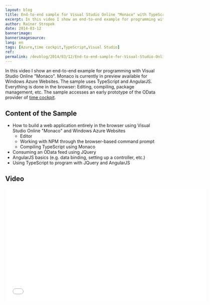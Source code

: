 ```yaml
---
layout: blog
title: End-to-end sample for Visual Studio Online "Monaco" with TypeScript and AngularJS
excerpt: In this video I show an end-to-end example for programming with Visual Studio Online "Monaco". Monaco is currently in preview available for Windows Azure Websites. The sample uses TypeScript and AngularJS. Everything is done in the browser -  Editing, compiling, package management, etc. The sample accesses an early prototype of the OData provider of time cockpit.
author: Rainer Stropek
date: 2014-03-12
bannerimage: 
bannerimagesource: 
lang: en
tags: [Azure,time cockpit,TypeScript,Visual Studio]
ref: 
permalink: /devblog/2014/03/12/End-to-end-sample-for-Visual-Studio-Online-Monaco-with-TypeScript-and-AngularJS
---
```


<p>In this video I show an end-to-end example for programming with Visual Studio Online "Monaco". Monaco is currently in preview available for Windows Azure Websites. The sample uses TypeScript and AngularJS. Everything is done in the browser: Editing, compiling, package management, etc. The sample accesses an early prototype of the OData provider of <a href="http://www.timecockpit.com" target="_blank">time cockpit</a>.</p><h2>Content of the Sample</h2><ul>
  <li>How to build a web application entirely in the browser using Visual Studio Online "Monaco" and Windows Azure Websites

<ul><li>Editor</li><li>Working with NPM through the browser-based command prompt</li><li>Compiling TypeScript using Monaco</li></ul></li>
  <li>Consuming an OData feed using JQuery</li>
  <li>AngularJS basics (e.g. data binding, setting up a controller, etc.)</li>
  <li>Using TypeScript to program with JQuery and AngularJS</li>
</ul><h2>Video</h2><div class="videoWrapper">
  <iframe width="640" height="360" src="//www.youtube.com/embed/4he7dCIJPdE?rel=0" frameborder="0" allowfullscreen="allowfullscreen"></iframe>
</div>